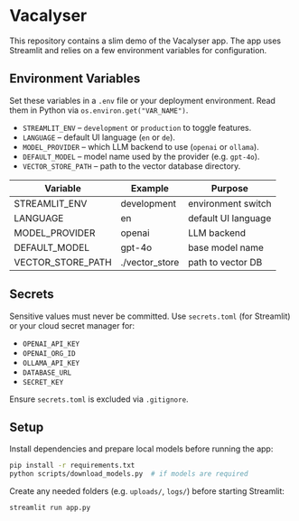 # Vacalyser

This repository contains a slim demo of the Vacalyser app. The app uses Streamlit and relies on a few environment variables for configuration.

## Environment Variables

Set these variables in a `.env` file or your deployment environment. Read them in Python via `os.environ.get("VAR_NAME")`.

- `STREAMLIT_ENV` – `development` or `production` to toggle features.
- `LANGUAGE` – default UI language (`en` or `de`).
- `MODEL_PROVIDER` – which LLM backend to use (`openai` or `ollama`).
- `DEFAULT_MODEL` – model name used by the provider (e.g. `gpt-4o`).
- `VECTOR_STORE_PATH` – path to the vector database directory.

| Variable | Example | Purpose |
| --- | --- | --- |
| STREAMLIT_ENV | development | environment switch |
| LANGUAGE | en | default UI language |
| MODEL_PROVIDER | openai | LLM backend |
| DEFAULT_MODEL | gpt-4o | base model name |
| VECTOR_STORE_PATH | ./vector_store | path to vector DB |


## Secrets

Sensitive values must never be committed. Use `secrets.toml` (for Streamlit) or your cloud secret manager for:

- `OPENAI_API_KEY`
- `OPENAI_ORG_ID`
- `OLLAMA_API_KEY`
- `DATABASE_URL`
- `SECRET_KEY`

Ensure `secrets.toml` is excluded via `.gitignore`.

## Setup

Install dependencies and prepare local models before running the app:

```bash
pip install -r requirements.txt
python scripts/download_models.py  # if models are required
```

Create any needed folders (e.g. `uploads/`, `logs/`) before starting Streamlit:

```bash
streamlit run app.py
```
